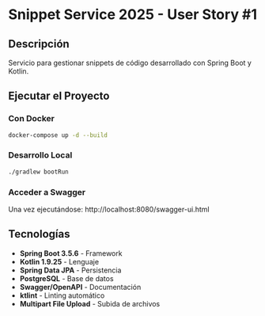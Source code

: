 # Snippet Service 2025 - User Story #1

## Descripción
Servicio para gestionar snippets de código desarrollado con Spring Boot y Kotlin.

## Ejecutar el Proyecto

### Con Docker
```bash
docker-compose up -d --build
```

### Desarrollo Local
```bash
./gradlew bootRun
```

### Acceder a Swagger
Una vez ejecutándose: http://localhost:8080/swagger-ui.html

## Tecnologías

- **Spring Boot 3.5.6** - Framework
- **Kotlin 1.9.25** - Lenguaje  
- **Spring Data JPA** - Persistencia
- **PostgreSQL** - Base de datos
- **Swagger/OpenAPI** - Documentación
- **ktlint** - Linting automático
- **Multipart File Upload** - Subida de archivos